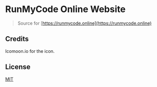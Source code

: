 # RunMyCode Online Website

> Source for [https://runmycode.online](https://runmycode.online)

## Credits
Icomoon.io for the icon.

## License
[MIT](LICENSE)

